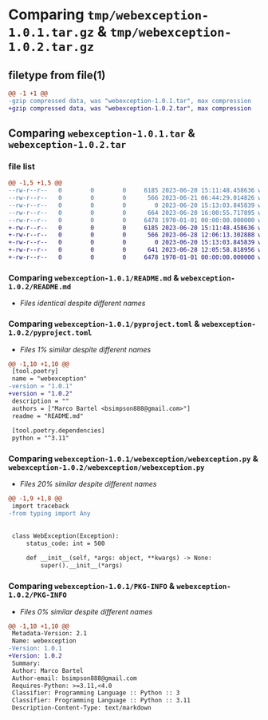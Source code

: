 # Comparing `tmp/webexception-1.0.1.tar.gz` & `tmp/webexception-1.0.2.tar.gz`

## filetype from file(1)

```diff
@@ -1 +1 @@
-gzip compressed data, was "webexception-1.0.1.tar", max compression
+gzip compressed data, was "webexception-1.0.2.tar", max compression
```

## Comparing `webexception-1.0.1.tar` & `webexception-1.0.2.tar`

### file list

```diff
@@ -1,5 +1,5 @@
--rw-r--r--   0        0        0     6185 2023-06-20 15:11:48.458636 webexception-1.0.1/README.md
--rw-r--r--   0        0        0      566 2023-06-21 06:44:29.014826 webexception-1.0.1/pyproject.toml
--rw-r--r--   0        0        0        0 2023-06-20 15:13:03.845839 webexception-1.0.1/webexception/__init__.py
--rw-r--r--   0        0        0      664 2023-06-20 16:00:55.717895 webexception-1.0.1/webexception/webexception.py
--rw-r--r--   0        0        0     6478 1970-01-01 00:00:00.000000 webexception-1.0.1/PKG-INFO
+-rw-r--r--   0        0        0     6185 2023-06-20 15:11:48.458636 webexception-1.0.2/README.md
+-rw-r--r--   0        0        0      566 2023-06-28 12:06:13.302888 webexception-1.0.2/pyproject.toml
+-rw-r--r--   0        0        0        0 2023-06-20 15:13:03.845839 webexception-1.0.2/webexception/__init__.py
+-rw-r--r--   0        0        0      641 2023-06-28 12:05:58.818956 webexception-1.0.2/webexception/webexception.py
+-rw-r--r--   0        0        0     6478 1970-01-01 00:00:00.000000 webexception-1.0.2/PKG-INFO
```

### Comparing `webexception-1.0.1/README.md` & `webexception-1.0.2/README.md`

 * *Files identical despite different names*

### Comparing `webexception-1.0.1/pyproject.toml` & `webexception-1.0.2/pyproject.toml`

 * *Files 1% similar despite different names*

```diff
@@ -1,10 +1,10 @@
 [tool.poetry]
 name = "webexception"
-version = "1.0.1"
+version = "1.0.2"
 description = ""
 authors = ["Marco Bartel <bsimpson888@gmail.com>"]
 readme = "README.md"
 
 [tool.poetry.dependencies]
 python = "^3.11"
```

### Comparing `webexception-1.0.1/webexception/webexception.py` & `webexception-1.0.2/webexception/webexception.py`

 * *Files 20% similar despite different names*

```diff
@@ -1,9 +1,8 @@
 import traceback
-from typing import Any
 
 
 class WebException(Exception):
     status_code: int = 500
 
     def __init__(self, *args: object, **kwargs) -> None:
         super().__init__(*args)
```

### Comparing `webexception-1.0.1/PKG-INFO` & `webexception-1.0.2/PKG-INFO`

 * *Files 0% similar despite different names*

```diff
@@ -1,10 +1,10 @@
 Metadata-Version: 2.1
 Name: webexception
-Version: 1.0.1
+Version: 1.0.2
 Summary: 
 Author: Marco Bartel
 Author-email: bsimpson888@gmail.com
 Requires-Python: >=3.11,<4.0
 Classifier: Programming Language :: Python :: 3
 Classifier: Programming Language :: Python :: 3.11
 Description-Content-Type: text/markdown
```


